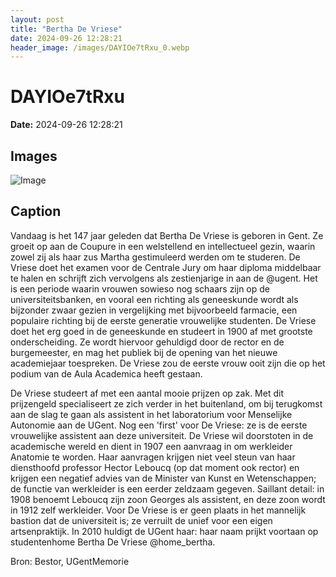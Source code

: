 ```yaml
---
layout: post
title: "Bertha De Vriese"
date: 2024-09-26 12:28:21
header_image: /images/DAYIOe7tRxu_0.webp
---
```


# DAYIOe7tRxu

**Date:** 2024-09-26 12:28:21

## Images

![Image](/zij.was.eens/images/DAYIOe7tRxu_0.webp)

## Caption

Vandaag is het 147 jaar geleden dat Bertha De Vriese is geboren in Gent. Ze groeit op aan de Coupure in een welstellend en intellectueel gezin, waarin zowel zij als haar zus Martha gestimuleerd werden om te studeren. De Vriese doet het examen voor de Centrale Jury om haar diploma middelbaar te halen en schrijft zich vervolgens als zestienjarige in aan de @ugent. Het is een periode waarin vrouwen sowieso nog schaars zijn op de universiteitsbanken, en vooral een richting als geneeskunde wordt als bijzonder zwaar gezien in vergelijking met bijvoorbeeld farmacie, een populaire richting bij de eerste generatie vrouwelijke studenten. De Vriese doet het erg goed in de geneeskunde en studeert in 1900 af met grootste onderscheiding. Ze wordt hiervoor gehuldigd door de rector en de burgemeester, en mag het publiek bij de opening van het nieuwe academiejaar toespreken. De Vriese zou de eerste vrouw ooit zijn die op het podium van de Aula Academica heeft gestaan. 

De Vriese studeert af met een aantal mooie prijzen op zak. Met dit prijzengeld specialiseert ze zich verder in het buitenland, om bij terugkomst aan de slag te gaan als assistent in het laboratorium voor Menselijke Autonomie aan de UGent. Nog een 'first' voor De Vriese: ze is de eerste vrouwelijke assistent aan deze universiteit. De Vriese wil doorstoten in de academische wereld en dient in 1907 een aanvraag in om werkleider Anatomie te worden. Haar aanvragen krijgen niet veel steun van haar diensthoofd professor Hector Leboucq (op dat moment ook rector) en krijgen een negatief advies van de Minister van Kunst en Wetenschappen; de functie van werkleider is een eerder zeldzaam gegeven. Saillant detail: in 1908 benoemt Leboucq zijn zoon Georges als assistent, en deze zoon wordt in 1912 zelf werkleider. Voor De Vriese is er geen plaats in het mannelijk bastion dat de universiteit is; ze verruilt de unief voor een eigen artsenpraktijk. In 2010 huldigt de UGent haar: haar naam prijkt voortaan op studentenhome Bertha De Vriese @home_bertha.

Bron: Bestor, UGentMemorie

